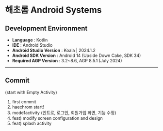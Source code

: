 # 해초롬 Android Systems

## Development Environment
- **Language** :  Kotlin
- **IDE** :  Android Studio
- **Android Studio Version** :  Koala | 2024.1.2
- **Android SDK Version** :  Android 14 (Upside Down Cake, SDK 34)
- **Required AGP Version** :  3.2~8.6, AGP 8.5.1 (July 2024)

---

## Commit
(start with Empty Activity)
1) first commit
2) haechrom start!
3) mode1activity (인트로, 로그인, 회원가입 화면, 기능 수정)
4) feat) modify screen configuration and design
5) feat) splash activity
